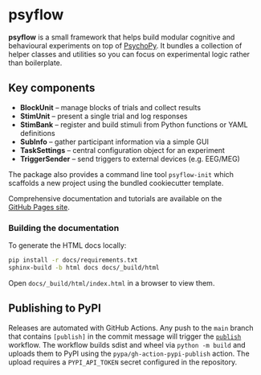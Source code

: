 # psyflow

**psyflow** is a small framework that helps build modular cognitive and
behavioural experiments on top of
[PsychoPy](https://www.psychopy.org/).  It bundles a collection of helper
classes and utilities so you can focus on experimental logic rather than
boilerplate.

## Key components

- **BlockUnit** – manage blocks of trials and collect results
- **StimUnit** – present a single trial and log responses
- **StimBank** – register and build stimuli from Python functions or YAML
  definitions
- **SubInfo** – gather participant information via a simple GUI
- **TaskSettings** – central configuration object for an experiment
- **TriggerSender** – send triggers to external devices (e.g. EEG/MEG)

The package also provides a command line tool `psyflow-init` which
scaffolds a new project using the bundled cookiecutter template.

Comprehensive documentation and tutorials are available on the
[GitHub&nbsp;Pages site](https://taskbeacon.github.io/psyflow/).

### Building the documentation

To generate the HTML docs locally:

```bash
pip install -r docs/requirements.txt
sphinx-build -b html docs docs/_build/html
```

Open `docs/_build/html/index.html` in a browser to view them.

## Publishing to PyPI

Releases are automated with GitHub Actions. Any push to the `main` branch
that contains `[publish]` in the commit message will trigger the
[`publish`](.github/workflows/publish.yml) workflow. The workflow builds
sdist and wheel via `python -m build` and uploads them to PyPI using the
`pypa/gh-action-pypi-publish` action. The upload requires a
`PYPI_API_TOKEN` secret configured in the repository. 


